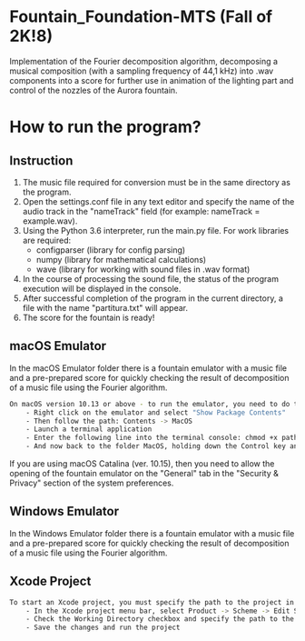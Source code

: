 # Fountain_Foundation-MTS (Fall of 2K!8)
Implementation of the Fourier decomposition algorithm, decomposing a musical composition (with a sampling frequency of 44,1 kHz) into .wav components into a score for further use in animation of the lighting part and control of the nozzles of the Aurora fountain.



# How to run the program?

## Instruction

1. The music file required for conversion must be in the same directory as the program.
2. Open the settings.conf file in any text editor and specify the name of the audio track in the "nameTrack" field (for example: nameTrack = example.wav).
3. Using the Python 3.6 interpreter, run the main.py file. For work libraries are required:
    - configparser (library for config parsing)
    - numpy (library for mathematical calculations)
    - wave (library for working with sound files in .wav format)
4. In the course of processing the sound file, the status of the program execution will be displayed in the console.
5. After successful completion of the program in the current directory, a file with the name "partitura.txt" will appear.
6. The score for the fountain is ready!


## macOS Emulator

In the macOS Emulator folder there is a fountain emulator with a music file and a pre-prepared score for quickly checking the result of decomposition of a music file using the Fourier algorithm.

```bash
On macOS version 10.13 or above - to run the emulator, you need to do the following steps:
    - Right click on the emulator and select "Show Package Contents"
    - Then follow the path: Contents -> MacOS
    - Launch a terminal application
    - Enter the following line into the terminal console: chmod +x pathToFile, where pathToFile is file in Contents -> MacOS folder
    - And now back to the folder MacOS, holding down the Control key and selecting the open menu item and confirm the opening
```

If you are using macOS Catalina (ver. 10.15), then you need to allow the opening of the fountain emulator on the "General" tab in the "Security & Privacy" section of the system preferences.

## Windows Emulator

In the Windows Emulator folder there is a fountain emulator with a music file and a pre-prepared score for quickly checking the result of decomposition of a music file using the Fourier algorithm.

## Xcode Project

```bash
To start an Xcode project, you must specify the path to the project in the Edit Scheme menu; to do this, follow these steps:
    - In the Xcode project menu bar, select Product -> Scheme -> Edit Scheme
    - Check the Working Directory checkbox and specify the path to the folder with the Vizualization DTFT.xcodeproj file
    - Save the changes and run the project
```

